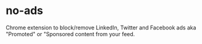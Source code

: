 # no-ads
Chrome extension to block/remove LinkedIn, Twitter and Facebook ads aka "Promoted" or "Sponsored content from your feed.
